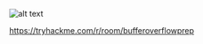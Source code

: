 ![alt text](https://github.com/0x3klavya/BufferOverflow/oscp/master/2021-03-14-15-46-39.png?raw=true)

https://tryhackme.com/r/room/bufferoverflowprep
